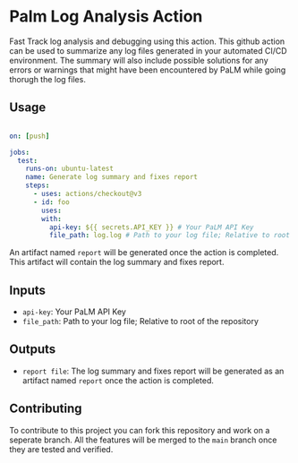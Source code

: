# Palm Log Analysis Action
Fast Track log analysis and debugging using this action.
This github action can be used to summarize any log files generated in your automated CI/CD environment. The summary will also include possible solutions for any errors or warnings that might have been encountered by PaLM while going thorugh the log files.
## Usage

```yaml

on: [push]

jobs:
  test:
    runs-on: ubuntu-latest
    name: Generate log summary and fixes report
    steps:
      - uses: actions/checkout@v3
      - id: foo
        uses: 
        with:
          api-key: ${{ secrets.API_KEY }} # Your PaLM API Key
          file_path: log.log # Path to your log file; Relative to root of the repository

```

An artifact named `report` will be generated once the action is completed. This artifact will contain the log summary and fixes report.


## Inputs

- `api-key`: Your PaLM API Key
- `file_path`: Path to your log file; Relative to root of the repository

## Outputs

-   `report file`: The log summary and fixes report will be generated as an artifact named `report` once the action is completed.


## Contributing

To contribute to this project you can fork this repository and work on a seperate branch. All the features will be merged to the `main` branch once they are tested and verified.
